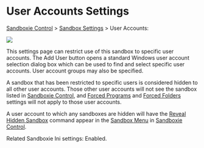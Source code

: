 # User Accounts Settings

[Sandboxie Control](SandboxieControl) > [Sandbox Settings](SandboxSettings) > User Accounts:

![](https://xanasoft.com/wp-content/uploads/2020/07/UserAccountsSettings-300x173.png)

This settings page can restrict use of this sandbox to specific user accounts. The Add User button opens a standard Windows user account selection dialog box which can be used to find and select specific user accounts. User account groups may also be specified.

A sandbox that has been restricted to specific users is considered hidden to all other user accounts. Those other user accounts will not see the sandbox listed in [Sandboxie Control](SandboxieControl), and [Forced Programs](ForcedPrograms) and [Forced Folders](ForcedFolders) settings will not apply to those user accounts.

A user account to which any sandboxes are hidden will have the [Reveal Hidden Sandbox](RevealHiddenSandbox) command appear in the [Sandbox Menu](SandboxMenu) in [Sandboxie Control](SandboxieControl).

Related Sandboxie Ini settings: Enabled.
